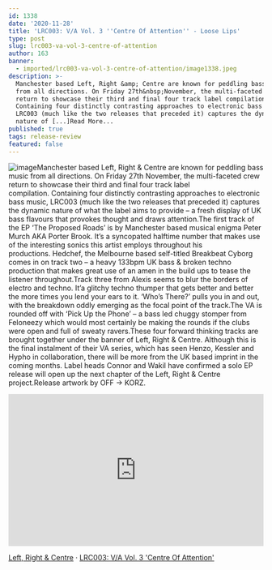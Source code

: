 ```yaml
---
id: 1338
date: '2020-11-28'
title: 'LRC003: V/A Vol. 3 ''Centre Of Attention'' - Loose Lips'
type: post
slug: lrc003-va-vol-3-centre-of-attention
author: 163
banner:
  - imported/lrc003-va-vol-3-centre-of-attention/image1338.jpeg
description: >-
  Manchester based Left, Right &amp; Centre are known for peddling bass music
  from all directions. On Friday 27th&nbsp;November, the multi-faceted crew
  return to showcase their third and final four track label compilation.&nbsp;
  Containing four distinctly contrasting approaches to electronic bass music,
  LRC003 (much like the two releases that preceded it) captures the dynamic
  nature of [...]Read More...
published: true
tags: release-review
featured: false
---
```

![image](../imported/lrc003-va-vol-3-centre-of-attention/image1338.jpeg)Manchester based Left, Right & Centre are known for peddling bass music from all directions. On Friday 27th November, the multi-faceted crew return to showcase their third and final four track label compilation. Containing four distinctly contrasting approaches to electronic bass music, LRC003 (much like the two releases that preceded it) captures the dynamic nature of what the label aims to provide – a fresh display of UK bass flavours that provokes thought and draws attention.The first track of the EP ‘The Proposed Roads’ is by Manchester based musical enigma Peter Murch AKA Porter Brook. It’s a syncopated halftime number that makes use of the interesting sonics this artist employs throughout his productions. Hedchef, the Melbourne based self-titled Breakbeat Cyborg comes in on track two – a heavy 133bpm UK bass & broken techno production that makes great use of an amen in the build ups to tease the listener throughout.Track three from Alexis seems to blur the borders of electro and techno. It’a glitchy techno thumper that gets better and better the more times you lend your ears to it. ‘Who’s There?’ pulls you in and out, with the breakdown oddly emerging as the focal point of the track.The VA is rounded off with ‘Pick Up the Phone’ – a bass led chuggy stomper from Feloneezy which would most certainly be making the rounds if the clubs were open and full of sweaty ravers.These four forward thinking tracks are brought together under the banner of Left, Right & Centre. Although this is the final instalment of their VA series, which has seen Henzo, Kessler and Hypho in collaboration, there will be more from the UK based imprint in the coming months. Label heads Connor and Wakil have confirmed a solo EP release will open up the next chapter of the Left, Right & Centre project.Release artwork by OFF → KORZ.

<iframe width='100%' height='300' scrolling='no' frameborder='no' allow='autoplay' src='https://w.soundcloud.com/player/?url=https%3A//api.soundcloud.com/playlists/1164015946&color=%23ff5500&auto_play=false&hide_related=false&show_comments=true&show_user=true&show_reposts=false&show_teaser=true'></iframe>

[Left, Right & Centre](https://soundcloud.com/leftrightandcentreuk "Left, Right & Centre") · [LRC003: V/A Vol. 3 'Centre Of Attention'](https://soundcloud.com/leftrightandcentreuk/sets/lrc003-v-a-vol-3-centre-of "LRC003: V/A Vol. 3 'Centre Of Attention'")